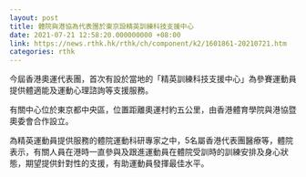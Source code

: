 ```yaml
---
layout: post
title: 體院與港協為代表團於東京設精英訓練科技支援中心
date: 2021-07-21 12:58:20.000000000 +08:00
link: https://news.rthk.hk/rthk/ch/component/k2/1601861-20210721.htm
categories: rthk
---
```


今屆香港奧運代表團，首次有設於當地的「精英訓練科技支援中心」為參賽運動員提供體適能及運動心理諮詢等支援服務。
 
有關中心位於東京都中央區，位置距離奧運村約五公里，由香港體育學院與港協暨奧委會合作設立。

為精英運動員提供服務的體院運動科研專家之中，5名屬香港代表團醫療等，體院表示，有關人員在港時一直參與及跟進運動員在體院受訓時的訓練安排及身心狀態，期望提供針對性的支援，有助運動員發揮最佳水平。
